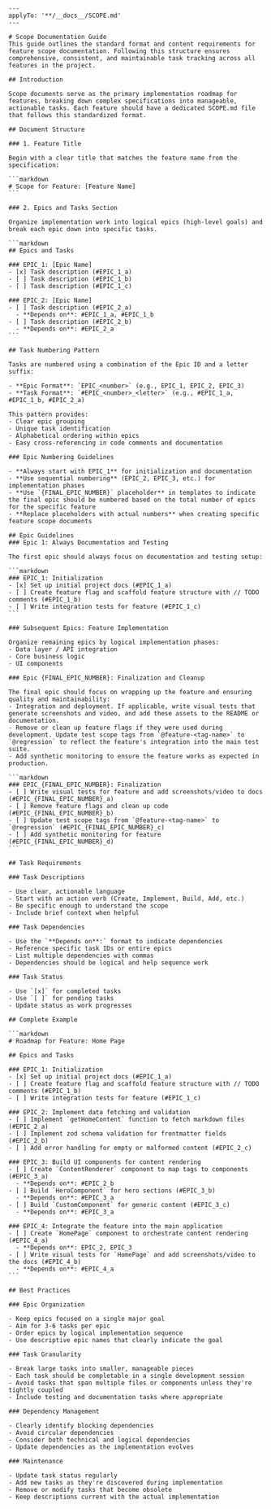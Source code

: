 ````instructions
---
applyTo: '**/__docs__/SCOPE.md'
---

# Scope Documentation Guide
This guide outlines the standard format and content requirements for feature scope documentation. Following this structure ensures comprehensive, consistent, and maintainable task tracking across all features in the project.

## Introduction

Scope documents serve as the primary implementation roadmap for features, breaking down complex specifications into manageable, actionable tasks. Each feature should have a dedicated SCOPE.md file that follows this standardized format.

## Document Structure

### 1. Feature Title

Begin with a clear title that matches the feature name from the specification:

```markdown
# Scope for Feature: [Feature Name]
```

### 2. Epics and Tasks Section

Organize implementation work into logical epics (high-level goals) and break each epic down into specific tasks.

```markdown
## Epics and Tasks

### EPIC_1: [Epic Name]
- [x] Task description (#EPIC_1_a)
- [ ] Task description (#EPIC_1_b)
- [ ] Task description (#EPIC_1_c)

### EPIC_2: [Epic Name]
- [ ] Task description (#EPIC_2_a)
  - **Depends on**: #EPIC_1_a, #EPIC_1_b
- [ ] Task description (#EPIC_2_b)
  - **Depends on**: #EPIC_2_a
```

## Task Numbering Pattern

Tasks are numbered using a combination of the Epic ID and a letter suffix:

- **Epic Format**: `EPIC_<number>` (e.g., EPIC_1, EPIC_2, EPIC_3)
- **Task Format**: `#EPIC_<number>_<letter>` (e.g., #EPIC_1_a, #EPIC_1_b, #EPIC_2_a)

This pattern provides:
- Clear epic grouping
- Unique task identification
- Alphabetical ordering within epics
- Easy cross-referencing in code comments and documentation

### Epic Numbering Guidelines

- **Always start with EPIC_1** for initialization and documentation
- **Use sequential numbering** (EPIC_2, EPIC_3, etc.) for implementation phases
- **Use `{FINAL_EPIC_NUMBER}` placeholder** in templates to indicate the final epic should be numbered based on the total number of epics for the specific feature
- **Replace placeholders with actual numbers** when creating specific feature scope documents

## Epic Guidelines
### Epic 1: Always Documentation and Testing

The first epic should always focus on documentation and testing setup:

```markdown
### EPIC_1: Initialization
- [x] Set up initial project docs (#EPIC_1_a)
- [ ] Create feature flag and scaffold feature structure with // TODO comments (#EPIC_1_b)
- [ ] Write integration tests for feature (#EPIC_1_c)
```

### Subsequent Epics: Feature Implementation

Organize remaining epics by logical implementation phases:
- Data layer / API integration
- Core business logic
- UI components

### Epic {FINAL_EPIC_NUMBER}: Finalization and Cleanup

The final epic should focus on wrapping up the feature and ensuring quality and maintainability:
- Integration and deployment. If applicable, write visual tests that generate screenshots and video, and add these assets to the README or documentation.
- Remove or clean up feature flags if they were used during development. Update test scope tags from `@feature-<tag-name>` to `@regression` to reflect the feature's integration into the main test suite.
- Add synthetic monitoring to ensure the feature works as expected in production.

```markdown
### EPIC_{FINAL_EPIC_NUMBER}: Finalization
- [ ] Write visual tests for feature and add screenshots/video to docs (#EPIC_{FINAL_EPIC_NUMBER}_a)
- [ ] Remove feature flags and clean up code (#EPIC_{FINAL_EPIC_NUMBER}_b)
- [ ] Update test scope tags from `@feature-<tag-name>` to `@regression` (#EPIC_{FINAL_EPIC_NUMBER}_c)
- [ ] Add synthetic monitoring for feature (#EPIC_{FINAL_EPIC_NUMBER}_d)
```

## Task Requirements

### Task Descriptions

- Use clear, actionable language
- Start with an action verb (Create, Implement, Build, Add, etc.)
- Be specific enough to understand the scope
- Include brief context when helpful

### Task Dependencies

- Use the `**Depends on**:` format to indicate dependencies
- Reference specific task IDs or entire epics
- List multiple dependencies with commas
- Dependencies should be logical and help sequence work

### Task Status

- Use `[x]` for completed tasks
- Use `[ ]` for pending tasks
- Update status as work progresses

## Complete Example

```markdown
# Roadmap for Feature: Home Page

## Epics and Tasks

### EPIC_1: Initialization
- [x] Set up initial project docs (#EPIC_1_a)
- [ ] Create feature flag and scaffold feature structure with // TODO comments (#EPIC_1_b)
- [ ] Write integration tests for feature (#EPIC_1_c)

### EPIC_2: Implement data fetching and validation
- [ ] Implement `getHomeContent` function to fetch markdown files (#EPIC_2_a)
- [ ] Implement zod schema validation for frontmatter fields (#EPIC_2_b)
- [ ] Add error handling for empty or malformed content (#EPIC_2_c)

### EPIC_3: Build UI components for content rendering
- [ ] Create `ContentRenderer` component to map tags to components (#EPIC_3_a)
  - **Depends on**: #EPIC_2_b
- [ ] Build `HeroComponent` for hero sections (#EPIC_3_b)
  - **Depends on**: #EPIC_3_a
- [ ] Build `CustomComponent` for generic content (#EPIC_3_c)
  - **Depends on**: #EPIC_3_a

### EPIC_4: Integrate the feature into the main application
- [ ] Create `HomePage` component to orchestrate content rendering (#EPIC_4_a)
  - **Depends on**: EPIC_2, EPIC_3
- [ ] Write visual tests for `HomePage` and add screenshots/video to the docs (#EPIC_4_b)
  - **Depends on**: #EPIC_4_a
```

## Best Practices

### Epic Organization

- Keep epics focused on a single major goal
- Aim for 3-6 tasks per epic
- Order epics by logical implementation sequence
- Use descriptive epic names that clearly indicate the goal

### Task Granularity

- Break large tasks into smaller, manageable pieces
- Each task should be completable in a single development session
- Avoid tasks that span multiple files or components unless they're tightly coupled
- Include testing and documentation tasks where appropriate

### Dependency Management

- Clearly identify blocking dependencies
- Avoid circular dependencies
- Consider both technical and logical dependencies
- Update dependencies as the implementation evolves

### Maintenance

- Update task status regularly
- Add new tasks as they're discovered during implementation
- Remove or modify tasks that become obsolete
- Keep descriptions current with the actual implementation
````
